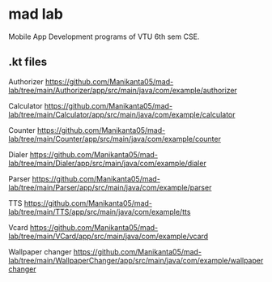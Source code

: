 # mad lab
 Mobile App Development programs of VTU 6th sem CSE.
 
## .kt files
Authorizer
https://github.com/Manikanta05/mad-lab/tree/main/Authorizer/app/src/main/java/com/example/authorizer

Calculator
https://github.com/Manikanta05/mad-lab/tree/main/Calculator/app/src/main/java/com/example/calculator

Counter
https://github.com/Manikanta05/mad-lab/tree/main/Counter/app/src/main/java/com/example/counter

Dialer
https://github.com/Manikanta05/mad-lab/tree/main/Dialer/app/src/main/java/com/example/dialer

Parser
https://github.com/Manikanta05/mad-lab/tree/main/Parser/app/src/main/java/com/example/parser

TTS
https://github.com/Manikanta05/mad-lab/tree/main/TTS/app/src/main/java/com/example/tts

Vcard
https://github.com/Manikanta05/mad-lab/tree/main/VCard/app/src/main/java/com/example/vcard

Wallpaper changer
https://github.com/Manikanta05/mad-lab/tree/main/WallpaperChanger/app/src/main/java/com/example/wallpaperchanger
